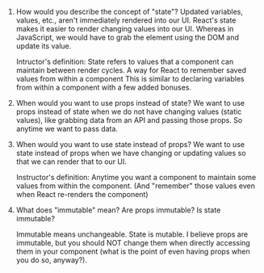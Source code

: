 1. How would you describe the concept of "state"?
    Updated variables, values, etc., aren't immediately rendered into our UI. React's state makes it easier to render changing values into our UI. Whereas in JavaScript, we would have to grab the element using the DOM and update its value. 

    Intructor's definition: 
    State refers to values that a component can maintain between render cycles. 
    A way for React to remember saved values from within a component
    This is similar to declaring variables from within a component with a few added bonuses. 

2. When would you want to use props instead of state?
    We want to use props instead of state when we do not have changing values (static values), like grabbing data from an API and passing those props. So anytime we want to pass data. 


3. When would you want to use state instead of props?
    We want to use state instead of props when we have changing or updating values so that we can render that to our UI. 

    Instructor's definition: 
    Anytime you want a component to maintain some values from within the component. (And "remember" those values even when React re-renders the component)

4. What does "immutable" mean? Are props immutable? Is state immutable?

    Immutable means unchangeable. State is mutable. I believe props are immutable, but you should NOT change them when directly accessing them in your component (what is the point of even having props when you do so, anyway?).
